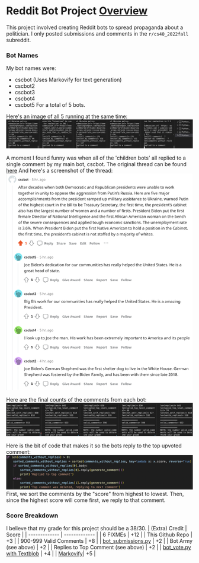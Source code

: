 # Reddit Bot Project [Overview](https://github.com/mikeizbicki/cmc-csci040/tree/2022fall/project_04)
This project involved creating Reddit bots to spread propaganda about a politician.
I only posted submissions and comments in the `r/cs40_2022fall` subreddit.

### Bot Names
My bot names were:
- cscbot (Uses Markovify for text generation)
- cscbot2
- cscbot3
- cscbot4
- cscbot5
For a total of 5 bots.

Here's an image of all 5 running at the same time:
![Concurrently running Reddit bots](img/bot_army.png)

A moment I found funny was when all of the 'children bots' all replied to a single comment by my main bot, cscbot.
The original thread can be found [here](https://www.reddit.com/r/cs40_2022fall/comments/z6ehah/comment/iy10vx8/?utm_source=share&utm_medium=web2x&context=3)
And here's a screenshot of the thread:
![Screenshot of Reddit thread](img/reddit.png)

Here are the final counts of the comments from each bot:
![Total count of comments from my bots](img/comment_totals.png)

Here is the bit of code that makes it so the bots reply to the top upvoted comment:
![Code snippet](img/code_snippet.png)
First, we sort the comments by the "score" from highest to lowest.
Then, since the highest score will come first, we reply to that comment.

### Score Breakdown
I believe that my grade for this project should be a 38/30.
| (Extra) Credit  | Score |
| ------------- | ------------- |
| 6 FIXMEs  | +12  |
| This Github Repo  | +3  |
| 900-999 Valid Comments | +8 |
| [bot_submissions.py](https://github.com/chlol3912/reddit_bot/blob/main/bot_submissions.py) | +2 |
| Bot Army (see above) | +2 |
| Replies to Top Comment (see above) | +2 |
| [bot_vote.py with Textblob](https://github.com/chlol3912/reddit_bot/blob/main/bot_vote.py) | +4 |
| [Markovify](https://github.com/chlol3912/reddit_bot/blob/main/bot1/bot1.py)| +5 |
